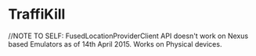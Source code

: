 # TraffiKill




//NOTE TO SELF: FusedLocationProviderClient API doesn't work on Nexus based Emulators as of 14th April 2015. Works on Physical devices.
